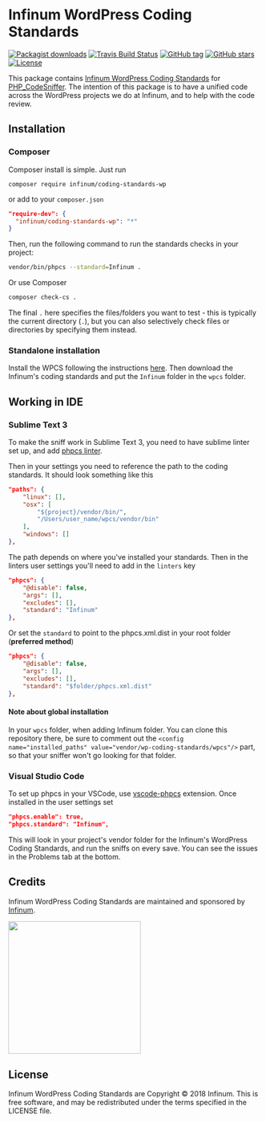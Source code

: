# Infinum WordPress Coding Standards

[![Packagist downloads](https://img.shields.io/packagist/dt/infinum/coding-standards-wp.svg?style=for-the-badge)](https://packagist.org/packages/infinum/coding-standards-wp)
[![Travis Build Status](https://img.shields.io/travis/:user/:repo.svg?style=for-the-badge)](https://travis-ci.org/infinum/coding-standards-wp)
[![GitHub tag](https://img.shields.io/github/tag/infinum/coding-standards-wp.svg?style=for-the-badge)](https://github.com/infinum/coding-standards-wp)
[![GitHub stars](https://img.shields.io/github/stars/infinum/coding-standards-wp.svg?style=for-the-badge&label=Stars)](https://github.com/infinum/coding-standards-wp/)
[![License](https://img.shields.io/github/license/infinum/coding-standards-wp.svg?style=for-the-badge)](https://github.com/infinum/coding-standards-wp)

This package contains [Infinum WordPress Coding Standards](https://handbook.infinum.co/books/wordpress) for [PHP_CodeSniffer](https://github.com/squizlabs/PHP_CodeSniffer/). The intention of this package is to have a unified code across the WordPress projects we do at Infinum, and to help with the code review.

## Installation

### Composer

Composer install is simple. Just run

`composer require infinum/coding-standards-wp`

or add to your `composer.json`

```json
"require-dev": {
  "infinum/coding-standards-wp": "*"
}
```

Then, run the following command to run the standards checks in your project:

```bash
vendor/bin/phpcs --standard=Infinum .
```

Or use Composer

```bash
composer check-cs .
```

The final `.` here specifies the files/folders you want to test - this is typically the current directory (`.`), but you can also selectively check files or directories by specifying them instead.

### Standalone installation

Install the WPCS following the instructions [here](https://github.com/WordPress-Coding-Standards/WordPress-Coding-Standards#standalone). Then download the Infinum's coding standards and put the `Infinum` folder in the `wpcs` folder.

## Working in IDE

### Sublime Text 3

To make the sniff work in Sublime Text 3, you need to have sublime linter set up, and add [phpcs linter](https://github.com/SublimeLinter/SublimeLinter-phpcs).

Then in your settings you need to reference the path to the coding standards. It should look something like this

```json
"paths": {
    "linux": [],
    "osx": [
        "${project}/vendor/bin/",
        "/Users/user_name/wpcs/vendor/bin"
    ],
    "windows": []
},
```

The path depends on where you've installed your standards. Then in the linters user settings you'll need to add in the `linters` key

```json
"phpcs": {
    "@disable": false,
    "args": [],
    "excludes": [],
    "standard": "Infinum"
},
```

Or set the `standard` to point to the phpcs.xml.dist in your root folder (**preferred method**)

```json
"phpcs": {
    "@disable": false,
    "args": [],
    "excludes": [],
    "standard": "$folder/phpcs.xml.dist"
},
```

#### Note about global installation

In your `wpcs` folder, when adding Infinum folder. You can clone this repository there, be sure to comment out the `<config name="installed_paths" value="vendor/wp-coding-standards/wpcs"/>` part, so that your sniffer won't go looking for that folder.

### Visual Studio Code

To set up phpcs in your VSCode, use [vscode-phpcs](https://github.com/ikappas/vscode-phpcs/) extension. Once installed in the user settings set

```json
"phpcs.enable": true,
"phpcs.standard": "Infinum",
```

This will look in your project's vendor folder for the Infinum's WordPress Coding Standards, and run the sniffs on every save. You can see the issues in the Problems tab at the bottom.

## Credits

Infinum WordPress Coding Standards are maintained and sponsored by
[Infinum](https://www.infinum.co).

<img src="https://infinum.co/infinum.png" width="264">

## License

Infinum WordPress Coding Standards are Copyright © 2018 Infinum. This is free software, and may be redistributed under the terms specified in the LICENSE file.
